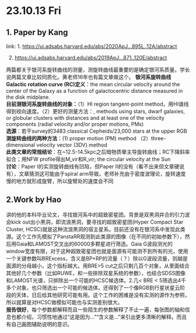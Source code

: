 # 23.10.13 Fri
## 1. Paper by Kang
link: 1. https://ui.adsabs.harvard.edu/abs/2020ApJ...895L..12A/abstract

2. https://ui.adsabs.harvard.edu/abs/2019ApJ...871..120E/abstract
   
两篇都关于银河系旋转曲线的测量，测旋转曲线最重要的是确定银河系质量。学长说两篇文章比较同质化。黄老师16年也有篇文章做这个。
**银河系旋转曲线Galactic rotation curve (RC)定义**：the mean
circular velocity around the center of the Galaxy as a function of
galactocentric distance measured in the disk midplane.   
**目前测银河系旋转曲线的对象：**（1）HI region tangent-point method，用HI谱线得到视向速度。（2）更好的测量方法：, methods using stars, dwarf galaxies, or globular clusters with distances and at least one of the velocity components (radial velocity and/or proper motions, PMs)  
**选源**：若干survey的3483 classical Cepheids/23,000 stars at the upper RGB  
**测旋转曲线的两种方法**：(1) proper motion (PM) method （2）three-dimensional velocity vector (3DV) method    
**此类文章的常规结论**：在~12.5-14.5kpc之后暗物质晕主导旋转曲线；RC下降斜率拟合；用NFW profile得出M_vir和R_vir; the circular velocity at the Sun   
**讨论**：Paper I的实测旋转曲线有凹陷，但Paper II的没有（看不出来但文章硬说有），文章猜测这可能由于spiral arm导致。老师补充由于密度波理论，旋转速度慢的地方就形成旋臂，所以旋臂处的速度会不同

## 2.Work by Hao
讲的他的本科毕业论文，寻找银河系中的超致密星团。背景是双黑洞并合的引力波会kick out出小黑洞，即流浪黑洞，要寻找的超致密星团(Hyper Compact Star Cluster, HCSC)就是这种流浪黑洞的宿主星系。目前还没有在银河系中发现此类源。这个工作先模拟了PanstaRR观测到此类源的图像（在不同的初始参数下），然后用Gaia和LAMOST交叉出的60000多颗星进行筛选。Gaia G波段测光的window宽度有限，对于这种超致密星团也就是面源有可能测不到所有的光，使用一个关键参数叫BRExcess，含义是BP+RP的流量（？）除以G波段流量，则越是面源的分母越小，这个指标越大。用BRE>5 cut之后只剩几百个对象，从里面结合其他好几个参数（比如RUWE，和一些排除双星系统的参数），也结合SDSS图像和LAMOST光谱，只排除出一个可能的HCSC候选体。2.几< BRE < 5筛选出4千多个对象，也只筛选出一个可能的候选体。还得到了一个像RGB到行星状星云阶段的天体，日后给其他研究可能有用。这个工作的困难是没有实测的源作为参照，所以就算是对HCSC做模拟可能也与实测差别很大。  
**报告很好**，每个参数都解释而且一些陌生的参数解释了不止一遍，每张图的轴和信息也都介绍，习惯性地通过“这是因为...”“含义是...”来引出更多清晰的解释。而且有自己画图辅助说明的意识。